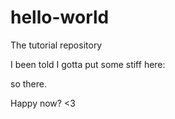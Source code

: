 # hello-world
The tutorial repository

I been told I gotta put some stiff here:

so there.

Happy now?
<3
